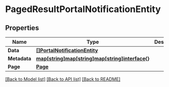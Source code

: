 # PagedResultPortalNotificationEntity

## Properties

Name | Type | Description | Notes
------------ | ------------- | ------------- | -------------
**Data** | [**[]PortalNotificationEntity**](PortalNotificationEntity.md) |  | [optional] 
**Metadata** | [**map[string]map[string]map[string]interface{}**](map.md) |  | [optional] 
**Page** | [**Page**](Page.md) |  | [optional] 

[[Back to Model list]](../README.md#documentation-for-models) [[Back to API list]](../README.md#documentation-for-api-endpoints) [[Back to README]](../README.md)


